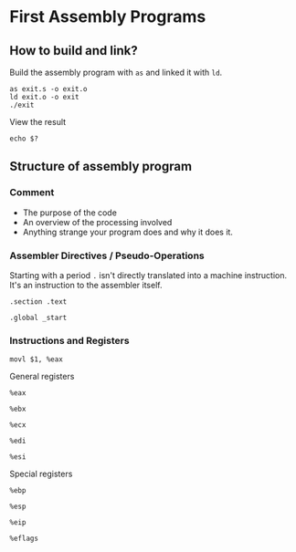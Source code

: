 # First Assembly Programs

## How to build and link?

Build the assembly program with `as` and linked it with `ld`.

    as exit.s -o exit.o
    ld exit.o -o exit
    ./exit

View the result

    echo $?

## Structure of assembly program

### Comment
* The purpose of the code
* An overview of the processing involved
* Anything strange your program does and why it does it.

### Assembler Directives / Pseudo-Operations
Starting with a period `.` isn't directly translated into a machine instruction.
It's an instruction to the assembler itself.

    .section .text

    .global _start


### Instructions and Registers

    movl $1, %eax


General registers

`%eax`

`%ebx`

`%ecx`

`%edi`

`%esi`

Special registers

`%ebp`

`%esp`

`%eip`

`%eflags`



